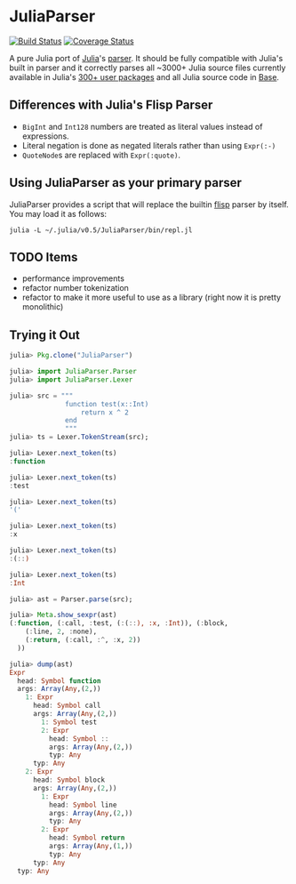 # JuliaParser

[![Build Status](https://travis-ci.org/JuliaLang/JuliaParser.jl.svg?branch=master)](https://travis-ci.org/JuliaLang/JuliaParser.jl?branch=master)
[![Coverage Status](https://img.shields.io/coveralls/jakebolewski/JuliaParser.jl.svg)](https://coveralls.io/r/jakebolewski/JuliaParser.jl)

A pure Julia port of [Julia](https://github.com/JuliaLang/julia)'s [parser](https://github.com/JuliaLang/julia/blob/master/src/julia-parser.scm).  It should be fully compatible with Julia's built in parser and it correctly parses all ~3000+ Julia source files currently available in Julia's [300+ user packages](http://pkg.julialang.org/) and all Julia source code in [Base](https://github.com/JuliaLang/julia/tree/master/base).

Differences with Julia's Flisp Parser
-------------------------------------
* `BigInt` and `Int128` numbers are treated as literal values instead of expressions.
* Literal negation is done as negated literals rather than using `Expr(:-)`
* `QuoteNode`s are replaced with `Expr(:quote)`.

Using JuliaParser as your primary parser
-------------------------------------
JuliaParser provides a script that will replace the builtin [flisp](https://github.com/JeffBezanson/femtolisp) parser by itself.
You may load it as follows:

```
julia -L ~/.julia/v0.5/JuliaParser/bin/repl.jl
```

TODO Items
----------
* performance improvements
* refactor number tokenization
* refactor to make it more useful to use as a library (right now it is pretty monolithic)

Trying it Out
-------------
```julia
julia> Pkg.clone("JuliaParser")

julia> import JuliaParser.Parser
julia> import JuliaParser.Lexer

julia> src = """
              function test(x::Int)
                  return x ^ 2
              end
              """
julia> ts = Lexer.TokenStream(src);

julia> Lexer.next_token(ts)
:function

julia> Lexer.next_token(ts)
:test

julia> Lexer.next_token(ts)
'('

julia> Lexer.next_token(ts)
:x

julia> Lexer.next_token(ts)
:(::)

julia> Lexer.next_token(ts)
:Int

julia> ast = Parser.parse(src);

julia> Meta.show_sexpr(ast)
(:function, (:call, :test, (:(::), :x, :Int)), (:block,
    (:line, 2, :none),
    (:return, (:call, :^, :x, 2))
  ))

julia> dump(ast)
Expr 
  head: Symbol function
  args: Array(Any,(2,))
    1: Expr 
      head: Symbol call
      args: Array(Any,(2,))
        1: Symbol test
        2: Expr 
          head: Symbol ::
          args: Array(Any,(2,))
          typ: Any
      typ: Any
    2: Expr 
      head: Symbol block
      args: Array(Any,(2,))
        1: Expr 
          head: Symbol line
          args: Array(Any,(2,))
          typ: Any
        2: Expr 
          head: Symbol return
          args: Array(Any,(1,))
          typ: Any
      typ: Any
  typ: Any
```
